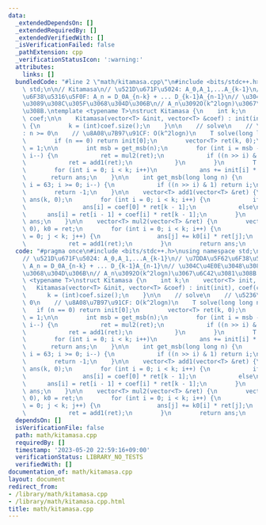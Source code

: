 ```yaml
---
data:
  _extendedDependsOn: []
  _extendedRequiredBy: []
  _extendedVerifiedWith: []
  _isVerificationFailed: false
  _pathExtension: cpp
  _verificationStatusIcon: ':warning:'
  attributes:
    links: []
  bundledCode: "#line 2 \"math/kitamasa.cpp\"\n#include <bits/stdc++.h>\nusing namespace\
    \ std;\n\n// Kitamasa\n// \u521D\u671F\u5024: A_0,A_1,...A_{k-1}\n// \u7DDA\u5F62\
    \u6F38\u5316\u5F0F: A_n = D_0A_{n-k} + ... D_{k-1}A_{n-1}\n// \u304C\u4E0E\u3048\
    \u3089\u308C\u305F\u3068\u304D\u306B\n// A_n\u3092O(k^2logn)\u3067\u6C42\u3081\
    \u308B.\ntemplate <typename T>\nstruct Kitamasa {\n    int k;\n    vector<T> init,\
    \ coef;\n\n    Kitamasa(vector<T> &init, vector<T> &coef) : init(init), coef(coef)\
    \ {\n        k = (int)coef.size();\n    }\n\n    // solve\n    // \u5236\u7D04\
    : n >= 0\n    // \u8A08\u7B97\u91CF: O(k^2logn)\n    T solve(long long n) {\n\
    \        if (n == 0) return init[0];\n        vector<T> ret(k, 0);\n        ret[1]\
    \ = 1;\n\n        int msb = get_msb(n);\n        for (int i = msb - 1; i >= 0;\
    \ i--) {\n            ret = mul2(ret);\n            if ((n >> i) & 1) {\n    \
    \            ret = add1(ret);\n            }\n        }\n        T ans = T(0);\n\
    \        for (int i = 0; i < k; i++)\n            ans += init[i] * ret[i];\n \
    \       return ans;\n    }\n\n    int get_msb(long long n) {\n        for (int\
    \ i = 63; i >= 0; i--) {\n            if ((n >> i) & 1) return i;\n        }\n\
    \        return -1;\n    }\n\n    vector<T> add1(vector<T> &ret) {\n        vector<T>\
    \ ans(k, 0);\n        for (int i = 0; i < k; i++) {\n            if (i == 0)\n\
    \                ans[i] = coef[0] * ret[k - 1];\n            else\n          \
    \      ans[i] = ret[i - 1] + coef[i] * ret[k - 1];\n        }\n        return\
    \ ans;\n    }\n\n    vector<T> mul2(vector<T> &ret) {\n        vector<T> ans(k,\
    \ 0), k0 = ret;\n        for (int i = 0; i < k; i++) {\n            for (int j\
    \ = 0; j < k; j++) {\n                ans[j] += k0[i] * ret[j];\n            }\n\
    \            ret = add1(ret);\n        }\n        return ans;\n    }\n};\n"
  code: "#pragma once\n#include <bits/stdc++.h>\nusing namespace std;\n\n// Kitamasa\n\
    // \u521D\u671F\u5024: A_0,A_1,...A_{k-1}\n// \u7DDA\u5F62\u6F38\u5316\u5F0F:\
    \ A_n = D_0A_{n-k} + ... D_{k-1}A_{n-1}\n// \u304C\u4E0E\u3048\u3089\u308C\u305F\
    \u3068\u304D\u306B\n// A_n\u3092O(k^2logn)\u3067\u6C42\u3081\u308B.\ntemplate\
    \ <typename T>\nstruct Kitamasa {\n    int k;\n    vector<T> init, coef;\n\n \
    \   Kitamasa(vector<T> &init, vector<T> &coef) : init(init), coef(coef) {\n  \
    \      k = (int)coef.size();\n    }\n\n    // solve\n    // \u5236\u7D04: n >=\
    \ 0\n    // \u8A08\u7B97\u91CF: O(k^2logn)\n    T solve(long long n) {\n     \
    \   if (n == 0) return init[0];\n        vector<T> ret(k, 0);\n        ret[1]\
    \ = 1;\n\n        int msb = get_msb(n);\n        for (int i = msb - 1; i >= 0;\
    \ i--) {\n            ret = mul2(ret);\n            if ((n >> i) & 1) {\n    \
    \            ret = add1(ret);\n            }\n        }\n        T ans = T(0);\n\
    \        for (int i = 0; i < k; i++)\n            ans += init[i] * ret[i];\n \
    \       return ans;\n    }\n\n    int get_msb(long long n) {\n        for (int\
    \ i = 63; i >= 0; i--) {\n            if ((n >> i) & 1) return i;\n        }\n\
    \        return -1;\n    }\n\n    vector<T> add1(vector<T> &ret) {\n        vector<T>\
    \ ans(k, 0);\n        for (int i = 0; i < k; i++) {\n            if (i == 0)\n\
    \                ans[i] = coef[0] * ret[k - 1];\n            else\n          \
    \      ans[i] = ret[i - 1] + coef[i] * ret[k - 1];\n        }\n        return\
    \ ans;\n    }\n\n    vector<T> mul2(vector<T> &ret) {\n        vector<T> ans(k,\
    \ 0), k0 = ret;\n        for (int i = 0; i < k; i++) {\n            for (int j\
    \ = 0; j < k; j++) {\n                ans[j] += k0[i] * ret[j];\n            }\n\
    \            ret = add1(ret);\n        }\n        return ans;\n    }\n};"
  dependsOn: []
  isVerificationFile: false
  path: math/kitamasa.cpp
  requiredBy: []
  timestamp: '2023-05-20 22:59:16+09:00'
  verificationStatus: LIBRARY_NO_TESTS
  verifiedWith: []
documentation_of: math/kitamasa.cpp
layout: document
redirect_from:
- /library/math/kitamasa.cpp
- /library/math/kitamasa.cpp.html
title: math/kitamasa.cpp
---
```


